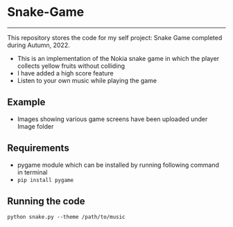 # Snake-Game
---
This repository stores the code for my self project: Snake Game completed during Autumn, 2022.
- This is an implementation of the Nokia snake game in which the player collects yellow fruits without colliding
- I have added a high score feature
- Listen to your own music while playing the game

## Example
- Images showing various game screens have been uploaded under Image folder

## Requirements
- pygame module which can be installed by running following command in terminal
- ```pip install pygame```

## Running the code
```
python snake.py --theme /path/to/music
```

